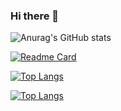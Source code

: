 ### Hi there 👋

![Anurag's GitHub stats](https://github-readme-stats.vercel.app/api?username=etiosa&show_icons=true&theme=radical)


[![Readme Card](https://github-readme-stats.vercel.app/api/pin/?username=anuraghazra&repo=github-readme-stats)](https://github.com/anuraghazra/github-readme-stats)

[![Top Langs](https://github-readme-stats.vercel.app/api/top-langs/?username=etiosa)](https://github.com/anuraghazra/github-readme-stats)


[![Top Langs](https://github-readme-stats.vercel.app/api/top-langs/?username=etiosa&layout=compact)](https://github.com/anuraghazra/github-readme-stats)

